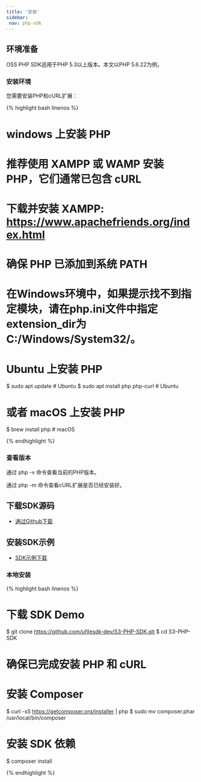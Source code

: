 ```yaml
---
title: '安装'
sidebar:
 nav: php-sdk
---
```


## 环境准备
OSS PHP SDK适用于PHP 5.3以上版本。本文以PHP 5.6.22为例。

### 安装环境

您需要安装PHP和cURL扩展：

<div class="copyable" markdown="1">
{% highlight bash linenos %}

# windows 上安装 PHP
# 推荐使用 XAMPP 或 WAMP 安装 PHP，它们通常已包含 cURL
# 下载并安装 XAMPP: https://www.apachefriends.org/index.html
# 确保 PHP 已添加到系统 PATH
# 在Windows环境中，如果提示找不到指定模块，请在php.ini文件中指定extension_dir为C:/Windows/System32/。

# Ubuntu 上安装 PHP
$ sudo apt update                 # Ubuntu
$ sudo apt install php php-curl   # Ubuntu

# 或者 macOS 上安装 PHP
$ brew install php                # macOS

{% endhighlight %}
</div>



### 查看版本

通过 php -v 命令查看当前的PHP版本。

通过 php -m 命令查看cURL扩展是否已经安装好。



## 下载SDK源码

* [通过Github下载](https://github.com/aws/aws-sdk-php)

## 安装SDK示例

* [SDK示例下载](https://github.com/ufilesdk-dev/S3-PHP-SDK)

### 本地安装

<div class="copyable" markdown="1">
{% highlight bash linenos %}

# 下载 SDK Demo
$ git clone https://github.com/ufilesdk-dev/S3-PHP-SDK.git
$ cd S3-PHP-SDK

# 确保已完成安装 PHP 和 cURL

# 安装 Composer
$ curl -sS https://getcomposer.org/installer | php
$ sudo mv composer.phar /usr/local/bin/composer

# 安装 SDK 依赖
$ composer install

{% endhighlight %}
</div>


